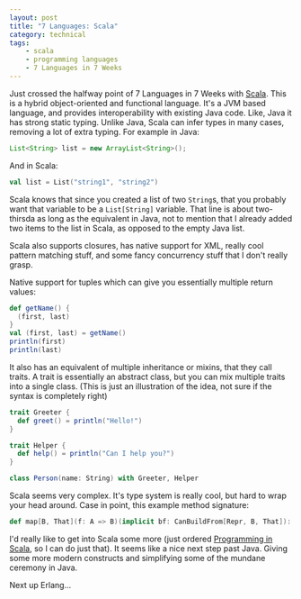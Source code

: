 ```yaml
---
layout: post
title: "7 Languages: Scala"
category: technical
tags:
    - scala
    - programming languages
    - 7 Languages in 7 Weeks
---
```

Just crossed the halfway point of 7 Languages in 7 Weeks with [Scala](http://en.wikipedia.org/wiki/Scala_(programming_language)). This is a hybrid object-oriented and functional language. It's a JVM based language, and provides interoperability with existing Java code. Like, Java it has strong static typing. Unlike Java, Scala can infer types in many cases, removing a lot of extra typing. For example in Java:

```java
List<String> list = new ArrayList<String>();
```

And in Scala:

```scala
val list = List("string1", "string2")
```

Scala knows that since you created a list of two `String`s, that you probably want that variable to be a `List[String]` variable. That line is about two-thirsda as long as the equivalent in Java, not to mention that I already added two items to the list in Scala, as opposed to the empty Java list.

Scala also supports closures, has native support for XML, really cool pattern matching stuff, and some fancy concurrency stuff that I don't really grasp.

Native support for tuples which can give you essentially multiple return values:

```scala
def getName() {
  (first, last)
}
val (first, last) = getName()
println(first)
println(last)
```

It also has an equivalent of multiple inheritance or mixins, that they call traits. A trait is essentially an abstract class, but you can mix multiple traits into a single class. (This is just an illustration of the idea, not sure if the syntax is completely right)

```scala
trait Greeter {
  def greet() = println("Hello!")
}

trait Helper {
  def help() = println("Can I help you?")
}

class Person(name: String) with Greeter, Helper
```

Scala seems very complex. It's type system is really cool, but hard to wrap your head around. Case in point, this example method signature:

```scala
def map[B, That](f: A => B)(implicit bf: CanBuildFrom[Repr, B, That]): That
```

I'd really like to get into Scala some more (just ordered [Programming in Scala](http://www.amazon.com/Programming-Scala-Comprehensive-Step---Step/dp/0981531644/ref=sr_1_1?s=books&ie=UTF8&qid=1331695083&sr=1-1), so I can do just that). It seems like a nice next step past Java. Giving some more modern constructs and simplifying some of the mundane ceremony in Java.

Next up Erlang...
